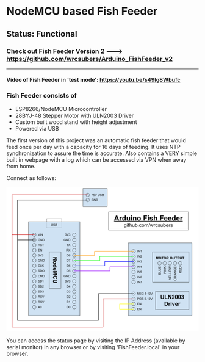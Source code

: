 # NodeMCU based Fish Feeder

## Status: Functional

### Check out Fish Feeder Version 2 ---> https://github.com/wrcsubers/Arduino_FishFeeder_v2

---

#### Video of Fish Feeder in 'test mode': https://youtu.be/s49Ig8Wbufc

### Fish Feeder consists of
* ESP8266/NodeMCU Microcontroller
* 28BYJ-48 Stepper Motor with ULN2003 Driver
* Custom built wood stand with height adjustment
* Powered via USB

The first version of this project was an automatic fish feeder that would feed once per day with a capacity for 16 days of feeding.  It uses NTP synchronization to assure the time is accurate.  Also contains a VERY simple built in webpage with a log which can be accessed via VPN when away from home.  

Connect as follows:

![FishFeederWiringDiagram](https://github.com/wrcsubers/Arduino_FishFeeder/blob/main/_Images/Diagram_Wiring.png)

You can access the status page by visiting the IP Address (available by serial monitor) in any browser or by visiting 'FishFeeder.local' in your browser.
